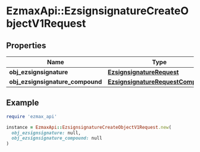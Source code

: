 # EzmaxApi::EzsignsignatureCreateObjectV1Request

## Properties

| Name | Type | Description | Notes |
| ---- | ---- | ----------- | ----- |
| **obj_ezsignsignature** | [**EzsignsignatureRequest**](EzsignsignatureRequest.md) |  | [optional] |
| **obj_ezsignsignature_compound** | [**EzsignsignatureRequestCompound**](EzsignsignatureRequestCompound.md) |  | [optional] |

## Example

```ruby
require 'ezmax_api'

instance = EzmaxApi::EzsignsignatureCreateObjectV1Request.new(
  obj_ezsignsignature: null,
  obj_ezsignsignature_compound: null
)
```

